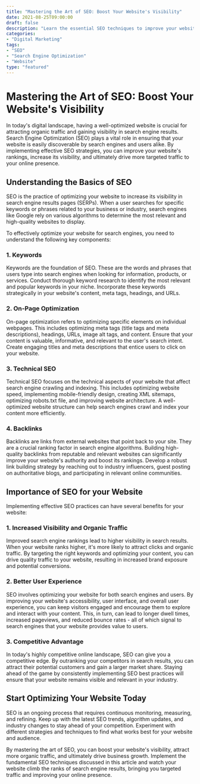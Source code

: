 ```yaml
--- 
title: "Mastering the Art of SEO: Boost Your Website's Visibility"
date: 2021-08-25T09:00:00
draft: false
description: "Learn the essential SEO techniques to improve your website's visibility and attract more organic traffic."
categories: 
- "Digital Marketing"
tags: 
- "SEO"
- "Search Engine Optimization"
- "Website"
type: "featured"
---
```


# Mastering the Art of SEO: Boost Your Website's Visibility

In today's digital landscape, having a well-optimized website is crucial for attracting organic traffic and gaining visibility in search engine results. Search Engine Optimization (SEO) plays a vital role in ensuring that your website is easily discoverable by search engines and users alike. By implementing effective SEO strategies, you can improve your website's rankings, increase its visibility, and ultimately drive more targeted traffic to your online presence.

## Understanding the Basics of SEO

SEO is the practice of optimizing your website to increase its visibility in search engine results pages (SERPs). When a user searches for specific keywords or phrases related to your business or industry, search engines like Google rely on various algorithms to determine the most relevant and high-quality websites to display.

To effectively optimize your website for search engines, you need to understand the following key components:

### 1. Keywords

Keywords are the foundation of SEO. These are the words and phrases that users type into search engines when looking for information, products, or services. Conduct thorough keyword research to identify the most relevant and popular keywords in your niche. Incorporate these keywords strategically in your website's content, meta tags, headings, and URLs.

### 2. On-Page Optimization

On-page optimization refers to optimizing specific elements on individual webpages. This includes optimizing meta tags (title tags and meta descriptions), headings, URLs, image alt tags, and content. Ensure that your content is valuable, informative, and relevant to the user's search intent. Create engaging titles and meta descriptions that entice users to click on your website.

### 3. Technical SEO

Technical SEO focuses on the technical aspects of your website that affect search engine crawling and indexing. This includes optimizing website speed, implementing mobile-friendly design, creating XML sitemaps, optimizing robots.txt file, and improving website architecture. A well-optimized website structure can help search engines crawl and index your content more efficiently.

### 4. Backlinks

Backlinks are links from external websites that point back to your site. They are a crucial ranking factor in search engine algorithms. Building high-quality backlinks from reputable and relevant websites can significantly improve your website's authority and boost its rankings. Develop a robust link building strategy by reaching out to industry influencers, guest posting on authoritative blogs, and participating in relevant online communities.

## Importance of SEO for your Website

Implementing effective SEO practices can have several benefits for your website:

### 1. Increased Visibility and Organic Traffic

Improved search engine rankings lead to higher visibility in search results. When your website ranks higher, it's more likely to attract clicks and organic traffic. By targeting the right keywords and optimizing your content, you can drive quality traffic to your website, resulting in increased brand exposure and potential conversions.

### 2. Better User Experience

SEO involves optimizing your website for both search engines and users. By improving your website's accessibility, user interface, and overall user experience, you can keep visitors engaged and encourage them to explore and interact with your content. This, in turn, can lead to longer dwell times, increased pageviews, and reduced bounce rates - all of which signal to search engines that your website provides value to users.

### 3. Competitive Advantage

In today's highly competitive online landscape, SEO can give you a competitive edge. By outranking your competitors in search results, you can attract their potential customers and gain a larger market share. Staying ahead of the game by consistently implementing SEO best practices will ensure that your website remains visible and relevant in your industry.

## Start Optimizing Your Website Today

SEO is an ongoing process that requires continuous monitoring, measuring, and refining. Keep up with the latest SEO trends, algorithm updates, and industry changes to stay ahead of your competition. Experiment with different strategies and techniques to find what works best for your website and audience.

By mastering the art of SEO, you can boost your website's visibility, attract more organic traffic, and ultimately drive business growth. Implement the fundamental SEO techniques discussed in this article and watch your website climb the ranks of search engine results, bringing you targeted traffic and improving your online presence.
